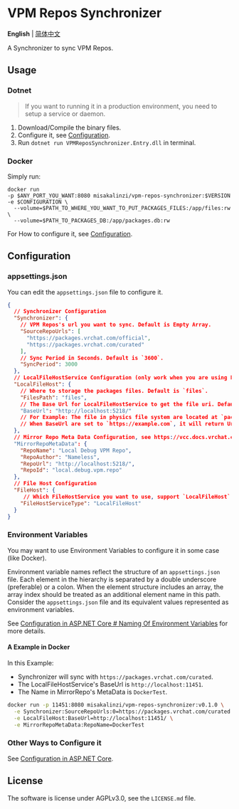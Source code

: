 # VPM Repos Synchronizer

**English** | [简体中文](README_ZH.md)

A Synchronizer to sync VPM Repos.

## Usage

### Dotnet

> If you want to running it in a production environment, you need to setup a service or daemon.

1. Download/Compile the binary files.
2. Configure it, see [Configuration](#configuration).
3. Run `dotnet run VPMReposSynchronizer.Entry.dll` in terminal.

### Docker

Simply run:

```shell
docker run
-p $ANY_PORT_YOU_WANT:8080 misakalinzi/vpm-repos-synchronizer:$VERSION -e $CONFIGURATION \
  --volume=$PATH_TO_WHERE_YOU_WANT_TO_PUT_PACKAGES_FILES:/app/files:rw \
  --volume=$PATH_TO_PACKAGES_DB:/app/packages.db:rw
```

For How to configure it, see [Configuration](#configuration).

## Configuration

### appsettings.json

You can edit the `appsettings.json` file to configure it.

```json
{
  // Synchronizer Configuration
  "Synchronizer": {
    // VPM Repos's url you want to sync. Default is Empty Array.
    "SourceRepoUrls": [
      "https://packages.vrchat.com/official",
      "https://packages.vrchat.com/curated"
    ],
    // Sync Period in Seconds. Default is `3600`.
    "SyncPeriod": 3000
  },
  // LocalFileHostService Configuration (only work when you are using LocalFileHostService)
  "LocalFileHost": {
    // Where to storage the packages files. Default is `files`.
    "FilesPath": "files",
    // The Base Url for LocalFileHostService to get the file uri. Default is `http://example.com`.
    "BaseUrl": "http://localhost:5218/"
    // For Example: The file in physics file system are located at `package-files/example-file` (The `FilesPath` are set to `package-files`)
    // When BaseUrl are set to `https://example.com`, it will return Url `https://example.com/files/example-file`
  },
  // Mirror Repo Meta Data Configuration, see https://vcc.docs.vrchat.com/vpm/repos for more inhumations.
  "MirrorRepoMetaData": {
    "RepoName": "Local Debug VPM Repo",
    "RepoAuthor": "Nameless",
    "RepoUrl": "http://localhost:5218/",
    "RepoId": "local.debug.vpm.repo"
  },
  // File Host Configuration
  "FileHost": {
     // Which FileHostService you want to use, support `LocalFileHost` and `S3FileHost`. Default is `LocalFileHost`.
    "FileHostServiceType": "LocalFileHost"
  }
}

```

### Environment Variables

You may want to use Environment Variables to configure it in some case (like Docker).

Environment variable names reflect the structure of an `appsettings.json` file. Each element in the hierarchy is separated by a double underscore (preferable) or a colon. When the element structure includes an array, the array index should be treated as an additional element name in this path. Consider the `appsettings.json` file and its equivalent values represented as environment variables.

See [Configuration in ASP.NET Core # Naming Of Environment Variables](https://learn.microsoft.com/aspnet/core/fundamentals/configuration/?view=aspnetcore-8.0#naming-of-environment-variables) for more details.

#### A Example in Docker

In this Example:

- Synchronizer will sync with `https://packages.vrchat.com/curated`.
- The LocalFileHostService's BaseUrl is `http://localhost:11451`.
- The Name in MirrorRepo's MetaData  is `DockerTest`.

```bash
docker run -p 11451:8080 misakalinzi/vpm-repos-synchronizer:v0.1.0 \
  -e Synchronizer:SourceRepoUrls:0=https://packages.vrchat.com/curated \
  -e LocalFileHost:BaseUrl=http://localhost:11451/ \
  -e MirrorRepoMetaData:RepoName=DockerTest
```

### Other Ways to Configure it

See [Configuration in ASP.NET Core](https://learn.microsoft.com/zh-cn/aspnet/core/fundamentals/configuration/?view=aspnetcore-8.0).

## License

The software is license under AGPLv3.0, see the `LICENSE.md` file.
